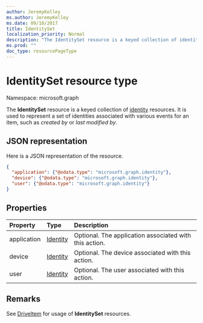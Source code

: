 ```yaml
---
author: JeremyKelley
ms.author: JeremyKelley
ms.date: 09/10/2017
title: IdentitySet
localization_priority: Normal
description: "The IdentitySet resource is a keyed collection of identity resources."
ms.prod: ""
doc_type: resourcePageType
---
```


# IdentitySet resource type

Namespace: microsoft.graph

The **IdentitySet** resource is a keyed collection of [identity](identity.md) resources.
It is used to represent a set of identities associated with various events for an item, such as _created by_ or _last modified by_.

## JSON representation

Here is a JSON representation of the resource.

<!-- { "blockType": "resource", "@odata.type": "microsoft.graph.identitySet",
       "optionalProperties": ["user", "application", "device"],
       "openType": true } -->
```json
{
  "application": {"@odata.type": "microsoft.graph.identity"},
  "device": {"@odata.type": "microsoft.graph.identity"},
  "user": {"@odata.type": "microsoft.graph.identity"}
}
```

## Properties

| Property    | Type                    | Description                                            |
|:------------|:------------------------|:-------------------------------------------------------|
| application | [Identity](identity.md) | Optional. The application associated with this action. |
| device      | [Identity](identity.md) | Optional. The device associated with this action.      |
| user        | [Identity](identity.md) | Optional. The user associated with this action.        |

## Remarks 

See [DriveItem](driveitem.md) for usage of **IdentitySet** resources.


<!-- uuid: 8fcb5dbc-d5aa-4681-8e31-b001d5168d79
2015-10-25 14:57:30 UTC -->
<!-- {
  "type": "#page.annotation",
  "description": "Identity set is a collection of identities",
  "section": "documentation",
  "tocPath": "Resources/IdentitySet"
} -->

